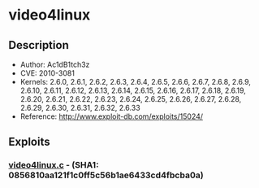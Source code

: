 # video4linux 

## Description
* Author: Ac1dB1tch3z
* CVE: 2010-3081
* Kernels: 2.6.0, 2.6.1, 2.6.2, 2.6.3, 2.6.4, 2.6.5, 2.6.6, 2.6.7, 2.6.8, 2.6.9, 2.6.10, 2.6.11, 2.6.12, 2.6.13, 2.6.14, 2.6.15, 2.6.16, 2.6.17, 2.6.18, 2.6.19, 2.6.20, 2.6.21, 2.6.22, 2.6.23, 2.6.24, 2.6.25, 2.6.26, 2.6.27, 2.6.28, 2.6.29, 2.6.30, 2.6.31, 2.6.32, 2.6.33
* Reference: http://www.exploit-db.com/exploits/15024/

## Exploits

### [video4linux.c](video4linux.c) - (SHA1: 0856810aa121f1c0ff5c56b1ae6433cd4fbcba0a)
